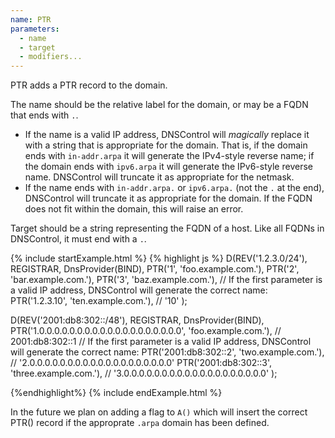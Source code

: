 ```yaml
---
name: PTR
parameters:
  - name
  - target
  - modifiers...
---
```


PTR adds a PTR record to the domain.

The name should be the relative label for the domain, or may be a FQDN that ends with `.`.

* If the name is a valid IP address, DNSControl will *magically* replace it with a string that is appropriate for the domain. That is, if the domain ends with `in-addr.arpa` it will generate the IPv4-style reverse name; if the domain ends with `ipv6.arpa` it will generate the IPv6-style reverse name.  DNSControl will truncate it as appropriate for the netmask.
* If the name ends with `in-addr.arpa.` or `ipv6.arpa.` (not the `.` at the end), DNSControl will truncate it as appropriate for the domain. If the FQDN does not fit within the domain, this will raise an error.

Target should be a string representing the FQDN of a host.  Like all FQDNs in DNSControl, it must end with a `.`.

{% include startExample.html %}
{% highlight js %}
D(REV('1.2.3.0/24'), REGISTRAR, DnsProvider(BIND),
  PTR('1', 'foo.example.com.'),
  PTR('2', 'bar.example.com.'),
  PTR('3', 'baz.example.com.'),
  // If the first parameter is a valid IP address, DNSControl will generate the correct name:
  PTR('1.2.3.10', 'ten.example.com.'),    // '10'
);

D(REV('2001:db8:302::/48'), REGISTRAR, DnsProvider(BIND),
  PTR('1.0.0.0.0.0.0.0.0.0.0.0.0.0.0.0.0.0.0.0', 'foo.example.com.'),  // 2001:db8:302::1
  // If the first parameter is a valid IP address, DNSControl will generate the correct name:
  PTR('2001:db8:302::2', 'two.example.com.'),                          // '2.0.0.0.0.0.0.0.0.0.0.0.0.0.0.0.0.0.0.0'
  PTR('2001:db8:302::3', 'three.example.com.'),                        // '3.0.0.0.0.0.0.0.0.0.0.0.0.0.0.0.0.0.0.0'
);

{%endhighlight%}
{% include endExample.html %}

In the future we plan on adding a flag to `A()` which will insert
the correct PTR() record if the approprate `.arpa` domain has been
defined.
